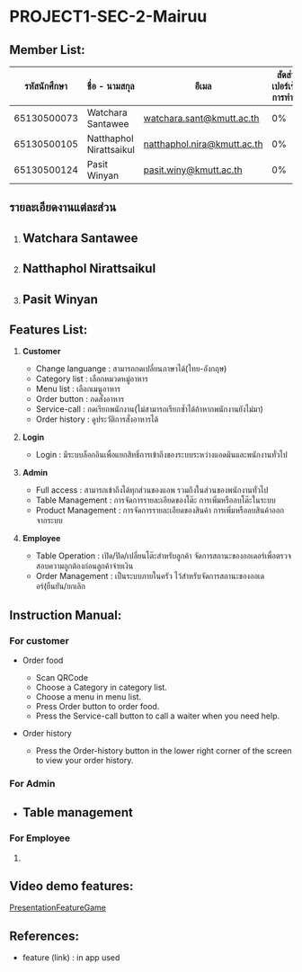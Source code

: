 # PROJECT1-SEC-2-Mairuu

## Member List:

| รหัสนักศึกษา | ชื่อ - นามสกุล       | อีเมล                        | สัดส่วนเปอร์เซ็นต์การทำงาน |
|-----------------|----------------------|-------------------------------|-------------|
| 65130500073    | Watchara Santawee    | watchara.sant@kmutt.ac.th    | 0%         |
| 65130500105    | Natthaphol Nirattsaikul | natthaphol.nira@kmutt.ac.th | 0%         |
| 65130500124    | Pasit Winyan         | pasit.winy@kmutt.ac.th        | 0%         |

## รายละเอียดงานแต่ละส่วน
1. **Watchara Santawee**
   - 

2. **Natthaphol Nirattsaikul**
   - 

3. **Pasit Winyan**
   - 


## Features List:

1. **Customer**

   - Change languange : สามารถกดเปลี่ยนภาษาได้(ไทย-อังกฤษ)
   - Category list : เลือกหมวดหมู่อาหาร
   - Menu list : เลือกเมนูอาหาร
   - Order button : กดสั่งอาหาร
   - Service-call : กดเรียกพนักงาน(ไม่สามารถเรียกซ้ำได้ถ้าหากพนักงานยังไม่มา)
   - Order history : ดูประวัติการสั่งอาหารได้

2. **Login**
   - Login : มีระบบล็อกอินเพื่อแยกสิทธิ์การเข้าถึงของระบบระหว่างแอดมินและพนักงานทั่วไป 

4. **Admin**
   - Full access : สามารถเข้าถึงได้ทุกส่วนของแอพ รวมถึงในส่วนของพนักงานทั่วไป 
   - Table Management : การจัดการรายละเอียดของโต๊ะ การเพิ่มหรือลบโต๊ะในระบบ
   - Product Management : การจัดการรายละเอียดของสินค้า การเพิ่มหรือลบสินค้าออกจากระบบ
  
5. **Employee**
   - Table Operation : เปิด/ปิด/เปลี่ยนโต๊ะสำหรับลูกค้า จัดการสถานะของออเดอร์เพื่อตรวจสอบความถูกต้องก่อนลูกค้าจ่ายเงิน
   - Order Management : เป็นระบบภายในครัว ไว้สำหรับจัดการสถานะของออเดอร์(ยืนยัน/ยกเลิก

## Instruction Manual:

### For customer

- Order food
   - Scan QRCode
   - Choose a Category in category list.
   - Choose a menu in menu list.
   - Press Order button to order food.
   - Press the Service-call button to call a waiter when you need help.
 
- Order history
   - Press the Order-history button in the lower right corner of the screen to view your order history.
   
### For Admin
- Table management
   - 


### For Employee
1. 

## Video demo features:

[PresentationFeatureGame](insert-link)

## References:

- feature (link) : in app used


  

